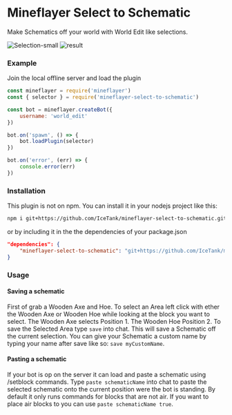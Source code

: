 # Mineflayer Select to Schematic

Make Schematics off your world with World Edit like selections.

![Selection-small](https://user-images.githubusercontent.com/61137113/119718984-890ae180-be68-11eb-82fc-bd4690dad0d0.gif)
![result](https://user-images.githubusercontent.com/61137113/119719301-e99a1e80-be68-11eb-8a4c-27249d4c5db0.PNG)


### Example
Join the local offline server and load the plugin
```js
const mineflayer = require('mineflayer')
const { selector } = require('mineflayer-select-to-schematic')

const bot = mineflayer.createBot({
    username: 'world_edit'
})

bot.on('spawn', () => {
    bot.loadPlugin(selector)
})

bot.on('error', (err) => {
    console.error(err)
})
```

### Installation
This plugin is not on npm. You can install it in your nodejs project like this:
```bash
npm i git+https://github.com/IceTank/mineflayer-select-to-schematic.git
```
or by including it in the the dependencies of your package.json
```json
"dependencies": {
    "mineflayer-select-to-schematic": "git+https://github.com/IceTank/mineflayer-select-to-schematic.git",
}
```

### Usage
#### Saving a schematic
First of grab a Wooden Axe and Hoe. To select an Area left click with ether the Wooden Axe or Wooden Hoe while looking at the block you want to select. 
The Wooden Axe selects Position 1. The Wooden Hoe Position 2. 
To save the Selected Area type
 ```save``` 
 into chat. This will save a Schematic off the current selection.
You can give your Schematic a custom name by typing your name after save like so:
```save myCustomName```.

#### Pasting a schematic
If your bot is op on the server it can load and paste a schematic using /setblock commands. Type `paste schematicName` into chat to paste the selected schematic onto the current position were the bot is standing. By default it only runs commands for blocks that are not air. If you want to place air blocks to you can use `paste schematicName true`.
